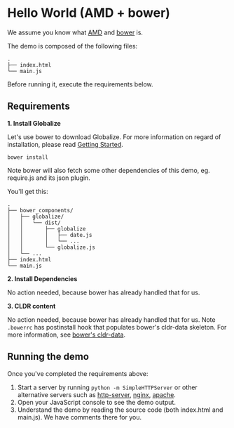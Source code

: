 # Hello World (AMD + bower)

We assume you know what [AMD](https://github.com/amdjs/amdjs-api/wiki/AMD) and
[bower](http://bower.io/) is.

The demo is composed of the following files:

```
.
├── index.html
└── main.js
```

Before running it, execute the requirements below.


## Requirements

**1. Install Globalize**

Let's use bower to download Globalize. For more information on regard of
installation, please read [Getting Started](../../README.md#installation).

```
bower install
```

Note bower will also fetch some other dependencies of this demo, eg. require.js
and its json plugin.

You'll get this:

```
.
├── bower_components/
│   ├── globalize/ 
│   │   └── dist/
│   │       ├── globalize
│   │       │   ├── date.js
│   │       │   └── ...
│   │       └── globalize.js
│   └── ...
├── index.html
└── main.js
```

**2. Install Dependencies**

No action needed, because bower has already handled that for us.

**3. CLDR content**

No action needed, because bower has already handled that for us. Note `.bowerrc`
has postinstall hook that populates bower's cldr-data skeleton. For more
information, see [bower's cldr-data](https://github.com/rxaviers/cldr-data-bower).


## Running the demo

Once you've completed the requirements above:

1. Start a server by running `python -m SimpleHTTPServer` or other alternative servers such as [http-server](https://github.com/nodeapps/http-server), [nginx](http://nginx.org/en/docs/), [apache](http://httpd.apache.org/docs/trunk/).
1. Open your JavaScript console to see the demo output.
1. Understand the demo by reading the source code (both index.html and main.js).
We have comments there for you.
